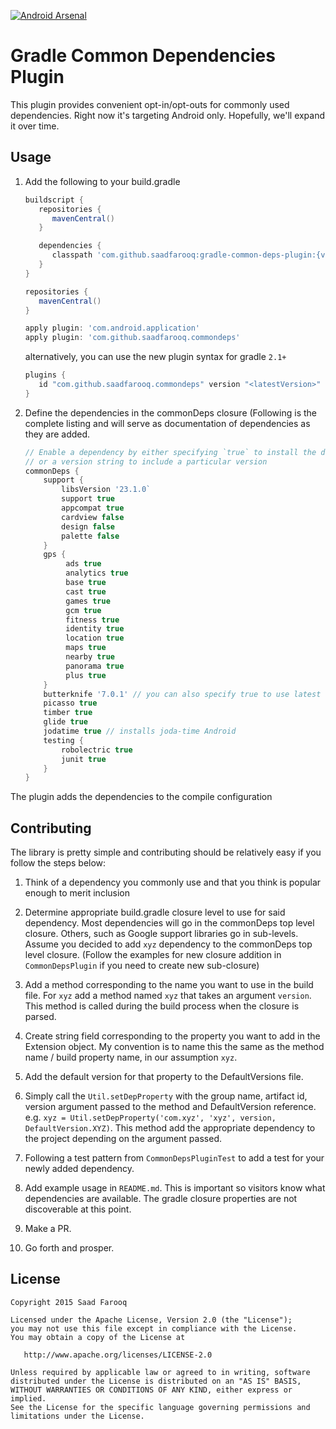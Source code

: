 [![Android Arsenal](https://img.shields.io/badge/Android%20Arsenal-gradle--common--deps--plugin-green.svg?style=flat)](https://android-arsenal.com/details/1/2680)

Gradle Common Dependencies Plugin
========================

This plugin provides convenient opt-in/opt-outs for commonly used dependencies. Right now it's targeting Android only.
Hopefully, we'll expand it over time.

Usage
----

1. Add the following to your build.gradle

   ```groovy
   buildscript {
      repositories {
         mavenCentral()
      }

      dependencies {
         classpath 'com.github.saadfarooq:gradle-common-deps-plugin:{version}'
      }
   }

   repositories {
      mavenCentral()
   }

   apply plugin: 'com.android.application'
   apply plugin: 'com.github.saadfarooq.commondeps'
   ```
   alternatively, you can use the new plugin syntax for gradle `2.1+`
   ```groovy
   plugins {
      id "com.github.saadfarooq.commondeps" version "<latestVersion>"
   }
   ```

2. Define the dependencies in the commonDeps closure (Following is the complete listing and will serve as documentation
of dependencies as they are added.

   ```groovy
   // Enable a dependency by either specifying `true` to install the default version 
   // or a version string to include a particular version
   commonDeps {
       support {
           libsVersion '23.1.0`
           support true
           appcompat true
           cardview false
           design false
           palette false
       }
       gps {
            ads true
            analytics true
            base true
            cast true
            games true
            gcm true
            fitness true
            identity true
            location true
            maps true
            nearby true
            panorama true
            plus true
       }
       butterknife '7.0.1' // you can also specify true to use latest version
       picasso true
       timber true
       glide true
       jodatime true // installs joda-time Android
       testing {
           robolectric true
           junit true
       }
   }
   ``` 

The plugin adds the dependencies to the compile configuration

Contributing
------------

The library is pretty simple and contributing should be relatively easy if you follow the steps below:

1. Think of a dependency you commonly use and that you think is popular enough to merit inclusion

2. Determine appropriate build.gradle closure level to use for said dependency. Most dependencies will go in the 
commonDeps top level closure. Others, such as Google support libraries go in sub-levels. Assume you decided to add `xyz`
dependency to the commonDeps top level closure. (Follow the examples for new closure addition in `CommonDepsPlugin` if 
you need to create new sub-closure)

3. Add a method corresponding to the name you want to use in the build file. For `xyz` add a method named `xyz` that 
takes an argument `version`. This method is called during the build process when the closure is parsed.

4. Create string field corresponding to the property you want to add in the Extension object. My convention is to name 
this the same as the method name / build property name, in our assumption `xyz`.

5. Add the default version for that property to the DefaultVersions file.

6. Simply call the `Util.setDepProperty` with the group name, artifact id, version argument passed to the method and
DefaultVersion reference. e.g. `xyz = Util.setDepProperty('com.xyz', 'xyz', version, DefaultVersion.XYZ)`. This method
add the appropriate dependency to the project depending on the argument passed.

7. Following a test pattern from `CommonDepsPluginTest` to add a test for your newly added dependency.

8. Add example usage in `README.md`. This is important so visitors know what dependencies are available. The gradle
closure properties are not discoverable at this point.

9. Make a PR.

10. Go forth and prosper.

License
-------

    Copyright 2015 Saad Farooq
    
    Licensed under the Apache License, Version 2.0 (the "License");
    you may not use this file except in compliance with the License.
    You may obtain a copy of the License at
    
       http://www.apache.org/licenses/LICENSE-2.0
    
    Unless required by applicable law or agreed to in writing, software
    distributed under the License is distributed on an "AS IS" BASIS,
    WITHOUT WARRANTIES OR CONDITIONS OF ANY KIND, either express or implied.
    See the License for the specific language governing permissions and
    limitations under the License.
